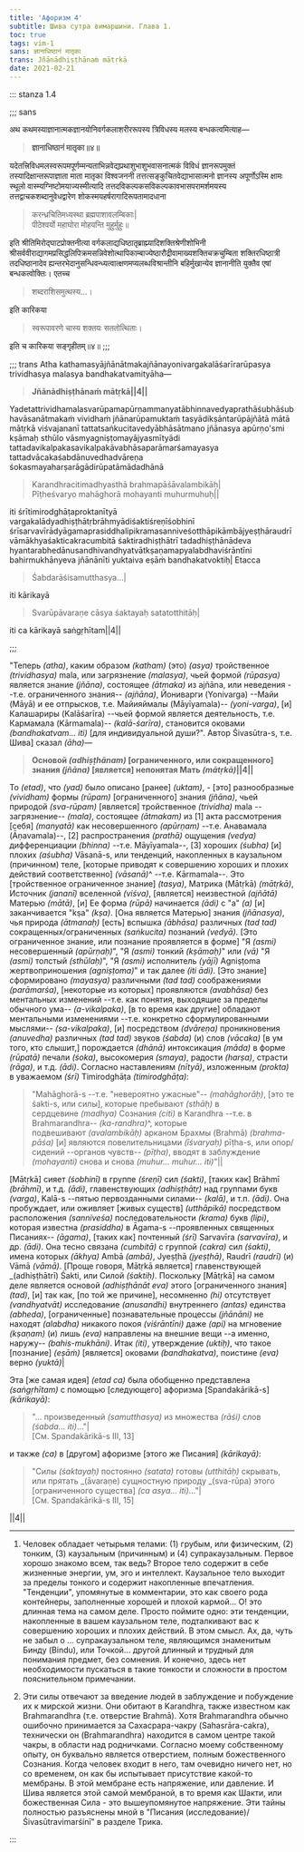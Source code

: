 ```yaml
---
title: 'Афоризм 4'
subtitle: Шива сутра вимаршини. Глава 1.
toc: true
tags: vim-1
sans: ज्ञानाधिष्ठानं मातृका
trans: Jñānādhiṣṭhānaṁ mātṛkā
date: 2021-02-21
---
```



::: stanza 1.4



;;; sans

अथ कथमस्याज्ञानात्मकज्ञानयोनिवर्गकलाशरीररूपस्य त्रिविधस्य मलस्य बन्धकत्वमित्याह—

> **ज्ञानाधिष्ठानं मातृका॥४॥**

यदेतत्त्रिविधमलस्वरूपमपूर्णम्मन्यताभिन्नवेद्यप्रथाशुभाशुभवासनात्मकं विविधं ज्ञानरूपमुक्तं तस्यादिक्षान्तरूपाज्ञाता माता मातृका विश्वजननी तत्तत्सङ्कुचितवेद्याभासात्मनो ज्ञानस्य अपूर्णोऽस्मि क्षामः स्थूलो वास्म्यग्निष्टोमयाज्यस्मीत्यादि तत्तदविकल्पकसविकल्पकावभासपरामर्शमयस्य तत्तद्वाचकशब्दानुवेधद्वारेण शोकस्मयहर्षरागादिरूपतामादधाना

>करन्ध्रचितिमध्यस्था ब्रह्मपाशावलम्बिकाः|    
पीठेश्वर्यो महाघोरा मोहयन्ति मुहुर्मुहुः॥

इति श्रीतिमिरोद्घाटप्रोक्तनीत्या वर्गकलाद्यधिष्ठातृब्राह्म्यादिशक्तिश्रेणीशोभिनी श्रीसर्ववीराद्यागमप्रसिद्धलिपिक्रमसन्निवेशोत्थापिकाम्बाज्येष्ठारौद्रीवामाख्यशक्तिचक्रचुम्बिता शक्तिरधिष्ठात्री तदधिष्ठानादेव ह्यन्तरभेदानुसन्धिवन्ध्यत्वात्क्षणमप्यलब्धविश्रान्तीनि बहिर्मुखान्येव ज्ञानानीति युक्तैव एषां बन्धकत्वोक्तिः। एतच्च

>शब्दराशिसमुत्थस्य...।

इति कारिकया

>स्वरूपावरणे चास्य शक्तयः सततोत्थिताः।

इति च कारिकया सङ्गृहीतम्॥४॥
;;;



;;; trans
Atha kathamasyājñānātmakajñānayonivargakalāśarīrarūpasya trividhasya malasya bandhakatvamityāha—


>  **Jñānādhiṣṭhānaṁ mātṛkā||4||**


Yadetattrividhamalasvarūpamapūrṇammanyatābhinnavedyaprathāśubhāśubhavāsanātmakaṁ vividhaṁ jñānarūpamuktaṁ tasyādikṣāntarūpājñātā mātā mātṛkā viśvajananī tattatsaṅkucitavedyābhāsātmano jñānasya apūrṇo'smi kṣāmaḥ sthūlo vāsmyagniṣṭomayājyasmītyādi tattadavikalpakasavikalpakāvabhāsaparāmarśamayasya tattadvācakaśabdānuvedhadvāreṇa śokasmayaharṣarāgādirūpatāmādadhānā

>Karandhracitimadhyasthā brahmapāśāvalambikāḥ|    
Pīṭheśvaryo mahāghorā mohayanti muhurmuhuḥ||

iti śrītimirodghāṭaproktanītyā vargakalādyadhiṣṭhātṛbrāhmyādiśaktiśreṇīśobhinī śrīsarvavīrādyāgamaprasiddhalipikramasanniveśotthāpikāmbājyeṣṭhāraudrīvāmākhyaśakticakracumbitā śaktiradhiṣṭhātrī tadadhiṣṭhānādeva hyantarabhedānusandhivandhyatvātkṣaṇamapyalabdhaviśrāntīni bahirmukhānyeva jñānānīti yuktaiva eṣāṁ bandhakatvoktiḥ| Etacca

>Śabdarāśisamutthasya...|

iti kārikayā

>Svarūpāvaraṇe cāsya śaktayaḥ satatotthitāḥ|

iti ca kārikayā saṅgṛhītam||4||

;;; 




"Теперь _(atha)_, каким образом _(katham)_ (это) _(asya)_ тройственное _(trividhasya)_ mala, или загрязнение _(malasya)_, чьей формой _(rūpasya)_ является знание _(jñāna)_, состоящее _(ātmaka)_ из ajñāna, или неведения --т.е. ограниченного знания-- _(ajñāna)_, Йониварги (Yonivarga) --Майи (Māyā) и ее отпрысков, т.е. Майияймалы (Māyīyamala)-- _(yoni-varga)_, [и] Калашариры (Kalāśarīra) --чьей формой является деятельность, т.е. Кармамала (Kārmamala)-- _(kalā-śarīra)_, становится оковами _(bandhakatvam... iti)_ [для индивидуальной души?". Автор Śivasūtra-s, т.е. Шива] сказал _(āha)_—


> **Основой _(adhiṣṭhānam)_ [ограниченного, или сокращенного] знания _(jñāna)_ [является] непонятая&nbsp;Мать _(mātṛkā)_||4||**


То _(etad)_, что _(yad)_ было описано [ранее] _(uktam)_, - [это] разнообразные _(vividham)_ формы _(rūpam)_ [ограниченного] знания _(jñāna)_, чьей природой _(sva-rūpam)_ [является] тройственное _(trividha)_ mala --загрязнение-- _(mala)_, состоящее _(ātmakam)_ из [1] акта рассмотрения [себя] _(manyatā)_ как несовершенного _(apūrṇam)_ --т.е. Анавамала (Āṇavamala)--, [2] распространения _(prathā)_ ощущения _(vedya)_ дифференциации _(bhinna)_ --т.е. Māyīyamala--, [3] хороших _(śubha)_ [и] плохих _(aśubha)_ Vāsanā-s, или тенденций, накопленных в каузальном (причинном) теле, [которые приводят к совершению хороших и плохих действий соответственно] _(vāsanā)_^ --т.е. Kārmamala--. Это [тройственное ограниченное знание] _(tasya)_, Матрика (Mātṛkā) _(mātṛkā)_, Источник _(jananī)_ вселенной _(viśva)_, [является] неизвестной _(ajñātā)_ Матерью _(mātā)_, [и] Ее форма _(rūpā)_ начинается _(ādi)_ с "a" _(a)_ [и] заканчивается "kṣa" _(kṣa)_. [Она является Матерью] знания _(jñānasya)_, чья природа _(ātmanaḥ)_ [есть] вспышка _(ābhāsa)_ различных _(tad tad)_ сокращенных/ограниченных _(saṅkucita)_ познаний _(vedyā)_. [Это ограниченное знание, или познание проявляется в форме] "Я _(asmi)_ несовершенный _(apūrṇaḥ)_", "Я _(asmi)_ тонкий _(kṣāmaḥ)_" или _(vā)_ "Я _(asmi)_ толстый _(sthūlaḥ)_", "Я _(asmi)_ исполнитель _(yājī)_ Agniṣṭoma жертвоприношения _(agniṣṭoma)_" и так далее _(iti ādi)_. [Это знание] сформировано _(mayasya)_ различными _(tad tad)_ соображениями _(parāmarśa)_, [некоторые из которых] проявляются _(avabhāsa)_ без ментальных изменений --т.е. как понятия, выходящие за пределы обычного ума-- _(a-vikalpaka)_, [в то время как другие] обладают ментальными изменениями --т.е. конкретно сформулированными мыслями-- _(sa-vikalpaka)_, [и] посредством _(dvāreṇa)_ проникновения _(anuvedha)_ различных _(tad tad)_ звуков _(śabda)_ (и) слов _(vācaka)_ [в ум того, кто слышит,] порождается _(dhānā)_ интоксикация _(māda)_ в форме _(rūpatā)_ печали _(śoka)_, высокомерия _(smaya)_, радости _(harṣa)_, страсти _(rāga)_, и т.д. _(ādi)_. Согласно наставлениям _(nītyā)_, изложенным _(prokta)_ в уважаемом _(śrī)_ Timirodghāṭa _(timirodghāṭa)_:

>"Mahāghorā-s --т.е. "невероятно ужасные"-- _(mahāghorāḥ)_, [это те śakti-s, или силы], которые пребывают _(sthāḥ)_&nbsp;в сердцевине&nbsp;_(madhya)_ Сознания _(citi)_ в Karandhra --т.е. в Brahmarandhra-- _(ka-randhra)_^, которые подвешивают&nbsp;_(avalambikāḥ)_&nbsp;арканом&nbsp;Брахмы (Brahmā) _(brahma-pāśa)_ [и] являются повелительницами _(īśvaryaḥ)_ pīṭha-s, или опор/сидений&nbsp;--органов чувств-- _(pīṭha)_, вводят в заблуждение _(mohayanti)_ снова и снова _(muhur... muhur... iti)_"||

[Mātṛkā] сияет _(śobhinī)_ в группе _(śreṇī)_ сил _(śakti)_, [таких как] Brāhmī _(brāhmī)_, и т.д. _(ādi)_, главенствующих _(adhiṣṭhātṛ)_ над группами букв _(varga)_, Kalā-s --пятью первозданными силами-- _(kalā)_, и т.п. _(ādi)_. Она пробуждает, или оживляет [живых существ] _(utthāpikā)_ посредством расположения _(sanniveśa)_ последовательности _(krama)_ букв _(lipi)_, которая известна _(prasiddha)_ в Āgama-s --проявленных священных Писаниях-- _(āgama)_, [таких как] почтенный _(śrī)_ Sarvavīra _(sarvavīra)_, и др. _(ādi)_. Она тесно связана _(cumbitā)_ с группой _(cakra)_ сил _(śakti)_, имена которых _(ākhya)_ Ambā _(ambā)_, Jyeṣṭhā _(jyeṣṭhā)_, Raudrī _(raudrī)_ (и) Vāmā _(vāmā)_. [Проще говоря, Mātṛkā является] главенствующей _(adhiṣṭhātrī) Śakti, или Силой _(śaktiḥ)_. Поскольку [Mātṛkā] на самом деле является основой _(adhiṣṭhānāt eva)_ этого [ограниченного знания] _(tad)_, [и] так как, [по той же причине], несомненно _(hi)_ отсутствует _(vandhyatvāt)_ исследование _(anusandhi)_ внутреннего _(antas)_ единства _(abheda)_, [ограниченные] познавательные процессы _(jñānāni)_ не находят _(alabdha)_ никакого покоя _(viśrāntīni)_ даже _(api)_ на мгновение _(kṣaṇam)_ (и) лишь _(eva)_ направлены на внешние вещи --а именно, наружу-- _(bahis-mukhāni)_. Итак _(iti)_, утверждение _(uktiḥ)_, что такое [познание] _(eṣāṁ)_ [является] оковами _(bandhakatva)_, поистине _(eva)_ верно _(yuktā)_|

Эта [же самая идея] _(etad ca)_ была обобщенно представлена _(saṅgṛhītam)_ с помощью [следующего] афоризма [Spandakārikā-s] _(kārikayā)_:

>"... произведенный _(samutthasya)_ из множества _(rāśi)_ слов _(śabda... iti)_..."|    
[См. Spandakārikā-s III, 13]

и также _(ca)_ в [другом] афоризме [этого же Писания] _(kārikayā)_:

>"Силы _(śaktayaḥ)_ постоянно _(satata)_ готовы _(utthitāḥ)_ скрывать, или прятать _(āvaraṇe) сущностную природу _(sva-rūpa)  этого [ограниченного существа] _(ca asya... iti)_..."|    
[См. Spandakārikā-s III, 15]

||4||

____

1.  Человек обладает четырьмя телами: (1) грубым, или физическим, (2) тонким, (3) каузальным (причинным) и (4) супракаузальным. Первое хорошо знакомо всем, так ведь? Второе тело содержит в себе жизненные энергии, ум, эго и интеллект. Каузальное тело выходит за пределы тонкого и содержит накопленные впечатления. "Тенденции", упомянутые в комментарии, это как своего рода контейнеры, заполненные хорошей и плохой кармой... О! это длинная тема на самом деле. Просто поймите одно: эти тенденции, накопленные в вашем каузальном теле, подталкивают вас к совершению хороших и плохих действий. В этом смысл. Ах, да, чуть не забыл о ... супракаузальном теле, являющимся знаменитым Бинду (Bindu), или Точкой... другой длинный и трудный для понимания предмет, без сомнения. И конечно, здесь нет необходимости пускаться в такие тонкости и сложности в простом пояснительном примечании.

2.  Эти силы отвечают за введение людей в заблуждение и побуждение их к мирской жизни. Они обитают в Karandhra, также известном как Brahmarandhra (т.е. отверстие Brahmā). Хотя Brahmarandhra обычно ошибочно принимается за Сахасрара-чакру (Sahasrāra-cakra), технически он (Brahmarandhra) находится в самом центре такой чакры, в области над родничками. Согласно моему собственному опыту, он буквально является отверстием, полным божественного Сознания. Когда человек входит в него, там очевидно ничего нет, но со временем, он как бы испытывает присутствие какой-то мембраны. В этой мембране есть напряжение, или давление. И Шива является этой самой мембраной, в то время как Шакти, или божественная Сила - это вышеупомянутое напряжение. Эти тайны полностью разъяснены мной в "Писания (исследование)/Śivasūtravimarśinī" в разделе Трика.


::: 
